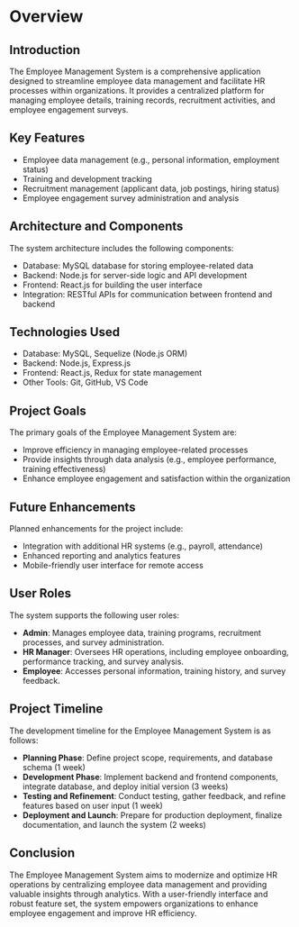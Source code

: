 # Overview

## Introduction

The Employee Management System is a comprehensive application designed to streamline employee data management and facilitate HR processes within organizations. It provides a centralized
platform for managing employee details, training records, recruitment activities, and employee engagement surveys.

## Key Features

- Employee data management (e.g., personal information, employment status)
- Training and development tracking
- Recruitment management (applicant data, job postings, hiring status)
- Employee engagement survey administration and analysis

## Architecture and Components

The system architecture includes the following components:

- Database: MySQL database for storing employee-related data
- Backend: Node.js for server-side logic and API development
- Frontend: React.js for building the user interface
- Integration: RESTful APIs for communication between frontend and backend

## Technologies Used

- Database: MySQL, Sequelize (Node.js ORM)
- Backend: Node.js, Express.js
- Frontend: React.js, Redux for state management
- Other Tools: Git, GitHub, VS Code

## Project Goals

The primary goals of the Employee Management System are:

- Improve efficiency in managing employee-related processes
- Provide insights through data analysis (e.g., employee performance, training effectiveness)
- Enhance employee engagement and satisfaction within the organization

## Future Enhancements

Planned enhancements for the project include:

- Integration with additional HR systems (e.g., payroll, attendance)
- Enhanced reporting and analytics features
- Mobile-friendly user interface for remote access

## User Roles

The system supports the following user roles:

- **Admin**: Manages employee data, training programs, recruitment processes, and survey administration.
- **HR Manager**: Oversees HR operations, including employee onboarding, performance tracking, and survey analysis.
- **Employee**: Accesses personal information, training history, and survey feedback.

## Project Timeline

The development timeline for the Employee Management System is as follows:

- **Planning Phase**: Define project scope, requirements, and database schema (1 week)
- **Development Phase**: Implement backend and frontend components, integrate database, and deploy initial version (3 weeks)
- **Testing and Refinement**: Conduct testing, gather feedback, and refine features based on user input (1 week)
- **Deployment and Launch**: Prepare for production deployment, finalize documentation, and launch the system (2 weeks)

## Conclusion

The Employee Management System aims to modernize and optimize HR operations by centralizing employee data management and providing valuable insights through analytics. With a 
user-friendly interface and robust feature set, the system empowers organizations to enhance employee engagement and improve HR efficiency.
